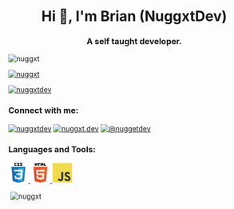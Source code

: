 <h1 align="center">Hi 👋, I'm Brian (NuggxtDev)</h1>
<h3 align="center">A self taught developer.</h3>

<p align="left"> <img src="https://komarev.com/ghpvc/?username=nuggxt&label=Profile%20views&color=0e75b6&style=flat" alt="nuggxt" /> </p>

<p align="left"> <a href="https://github.com/ryo-ma/github-profile-trophy"><img src="https://github-profile-trophy.vercel.app/?username=nuggxt" alt="nuggxt" /></a> </p>

<p align="left"> <a href="https://twitter.com/nuggxtdev" target="blank"><img src="https://img.shields.io/twitter/follow/nuggxtdev?logo=twitter&style=for-the-badge" alt="nuggxtdev" /></a> </p>

<h3 align="left">Connect with me:</h3>
<p align="left">
<a href="https://twitter.com/nuggxtdev" target="blank"><img align="center" src="https://raw.githubusercontent.com/rahuldkjain/github-profile-readme-generator/master/src/images/icons/Social/twitter.svg" alt="nuggxtdev" height="30" width="40" /></a>
<a href="https://instagram.com/nuggxt.dev" target="blank"><img align="center" src="https://raw.githubusercontent.com/rahuldkjain/github-profile-readme-generator/master/src/images/icons/Social/instagram.svg" alt="nuggxt.dev" height="30" width="40" /></a>
<a href="https://hashnode.com/@nuggetdev" target="blank"><img align="center" src="https://raw.githubusercontent.com/rahuldkjain/github-profile-readme-generator/master/src/images/icons/Social/hashnode.svg" alt="@nuggetdev" height="30" width="40" /></a>
</p>

<h3 align="left">Languages and Tools:</h3>
<p align="left"> <a href="https://www.w3schools.com/css/" target="_blank" rel="noreferrer"> <img src="https://raw.githubusercontent.com/devicons/devicon/master/icons/css3/css3-original-wordmark.svg" alt="css3" width="40" height="40"/> </a> <a href="https://www.w3.org/html/" target="_blank" rel="noreferrer"> <img src="https://raw.githubusercontent.com/devicons/devicon/master/icons/html5/html5-original-wordmark.svg" alt="html5" width="40" height="40"/> </a> <a href="https://developer.mozilla.org/en-US/docs/Web/JavaScript" target="_blank" rel="noreferrer"> <img src="https://raw.githubusercontent.com/devicons/devicon/master/icons/javascript/javascript-original.svg" alt="javascript" width="40" height="40"/> </a> </p>

<p>&nbsp;<img align="center" src="https://github-readme-stats.vercel.app/api?username=nuggxt&show_icons=true&locale=en" alt="nuggxt" /></p>


